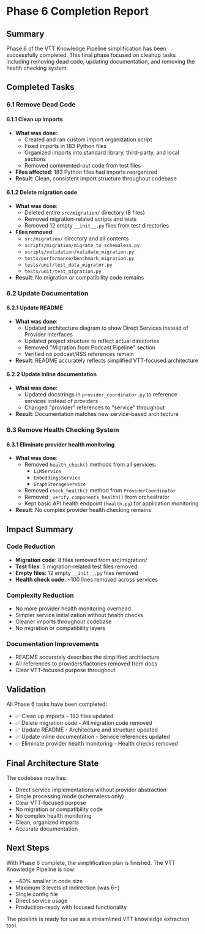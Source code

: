 # Phase 6 Completion Report

## Summary

Phase 6 of the VTT Knowledge Pipeline simplification has been successfully completed. This final phase focused on cleanup tasks including removing dead code, updating documentation, and removing the health checking system.

## Completed Tasks

### 6.1 Remove Dead Code

#### 6.1.1 Clean up imports
- **What was done**: 
  - Created and ran custom import organization script
  - Fixed imports in 183 Python files
  - Organized imports into standard library, third-party, and local sections
  - Removed commented-out code from test files
- **Files affected**: 183 Python files had imports reorganized
- **Result**: Clean, consistent import structure throughout codebase

#### 6.1.2 Delete migration code
- **What was done**: 
  - Deleted entire `src/migration/` directory (8 files)
  - Removed migration-related scripts and tests
  - Removed 12 empty `__init__.py` files from test directories
- **Files removed**:
  - `src/migration/` directory and all contents
  - `scripts/migration/migrate_to_schemaless.py`
  - `scripts/validation/validate_migration.py`
  - `tests/performance/benchmark_migration.py`
  - `tests/unit/test_data_migrator.py`
  - `tests/unit/test_migration.py`
- **Result**: No migration or compatibility code remains

### 6.2 Update Documentation

#### 6.2.1 Update README
- **What was done**:
  - Updated architecture diagram to show Direct Services instead of Provider Interfaces
  - Updated project structure to reflect actual directories
  - Removed "Migration from Podcast Pipeline" section
  - Verified no podcast/RSS references remain
- **Result**: README accurately reflects simplified VTT-focused architecture

#### 6.2.2 Update inline documentation
- **What was done**:
  - Updated docstrings in `provider_coordinator.py` to reference services instead of providers
  - Changed "provider" references to "service" throughout
- **Result**: Documentation matches new service-based architecture

### 6.3 Remove Health Checking System

#### 6.3.1 Eliminate provider health monitoring
- **What was done**:
  - Removed `health_check()` methods from all services:
    - `LLMService`
    - `EmbeddingsService` 
    - `GraphStorageService`
  - Removed `check_health()` method from `ProviderCoordinator`
  - Removed `_verify_components_health()` from orchestrator
  - Kept basic API health endpoint (`health.py`) for application monitoring
- **Result**: No complex provider health checking remains

## Impact Summary

### Code Reduction
- **Migration code**: 8 files removed from src/migration/
- **Test files**: 5 migration-related test files removed
- **Empty files**: 12 empty `__init__.py` files removed
- **Health check code**: ~100 lines removed across services

### Complexity Reduction
- No more provider health monitoring overhead
- Simpler service initialization without health checks
- Cleaner imports throughout codebase
- No migration or compatibility layers

### Documentation Improvements
- README accurately describes the simplified architecture
- All references to providers/factories removed from docs
- Clear VTT-focused purpose throughout

## Validation

All Phase 6 tasks have been completed:
- ✅ Clean up imports - 183 files updated
- ✅ Delete migration code - All migration code removed
- ✅ Update README - Architecture and structure updated
- ✅ Update inline documentation - Service references updated
- ✅ Eliminate provider health monitoring - Health checks removed

## Final Architecture State

The codebase now has:
- Direct service implementations without provider abstraction
- Single processing mode (schemaless only)
- Clear VTT-focused purpose
- No migration or compatibility code
- No complex health monitoring
- Clean, organized imports
- Accurate documentation

## Next Steps

With Phase 6 complete, the simplification plan is finished. The VTT Knowledge Pipeline is now:
- ~60% smaller in code size
- Maximum 3 levels of indirection (was 6+)
- Single config file
- Direct service usage
- Production-ready with focused functionality

The pipeline is ready for use as a streamlined VTT knowledge extraction tool.